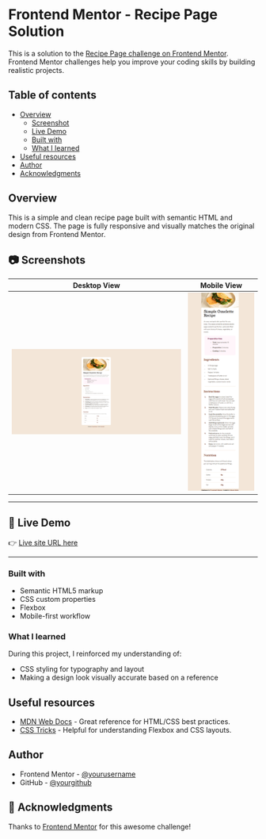 # Frontend Mentor - Recipe Page Solution

This is a solution to the [Recipe Page challenge on Frontend Mentor](https://www.frontendmentor.io/challenges/recipe-page-KiTsR8QQKm). Frontend Mentor challenges help you improve your coding skills by building realistic projects.

## Table of contents

- [Overview](#overview)
  - [Screenshot](#screenshot)
  - [Live Demo](#live-demo)
  - [Built with](#built-with)
  - [What I learned](#what-i-learned)
- [Useful resources](#useful-resources)
- [Author](#author)
- [Acknowledgments](#acknowledgments)

## Overview

This is a simple and clean recipe page built with semantic HTML and modern CSS. The page is fully responsive and visually matches the original design from Frontend Mentor.

## 📷 Screenshots

| Desktop View | Mobile View |
|--------------|-------------|
| ![Desktop](./assets/images/Screenshot%20desktop.png) | ![Mobile](./assets/images/Screenshot%20mobile.png) |

---

## 🚀 Live Demo

👉 [Live site URL here](https://muratkilci067.github.io/profile/)

---



### Built with

- Semantic HTML5 markup
- CSS custom properties
- Flexbox
- Mobile-first workflow

### What I learned

During this project, I reinforced my understanding of:

- CSS styling for typography and layout
- Making a design look visually accurate based on a reference

## Useful resources

- [MDN Web Docs](https://developer.mozilla.org/) - Great reference for HTML/CSS best practices.
- [CSS Tricks](https://css-tricks.com/) - Helpful for understanding Flexbox and CSS layouts.

## Author

- Frontend Mentor - [@yourusername](https://www.frontendmentor.io/profile/muratkilci067)
- GitHub - [@yourgithub](https://github.com/muratkilci067)

## 🙌 Acknowledgments

Thanks to [Frontend Mentor](https://www.frontendmentor.io) for this awesome challenge!